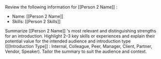 Review the following information for [[Person 2 Name]]   :
- Name: [[Person 2 Name]]   
- Skills: [[Person 2 Skills]] 

Summarize [[Person 2 Name]]  's most relevant and distinguishing strengths for an introduction. Highlight 2–3 key skills or experiences and explain their potential value for the intended audience and introduction type ([[Introduction Type]] : Internal, Colleague, Peer, Manager, Client, Partner, Vendor, Speaker). Tailor the summary to suit the audience and context.